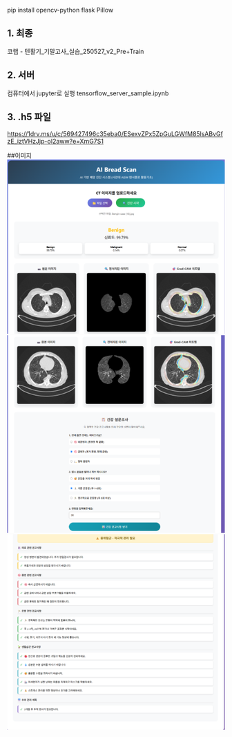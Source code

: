 
pip install opencv-python flask Pillow

## 1. 최종
코랩 - 텐활기_기말고사_실습_250527_v2_Pre+Train 

## 2. 서버 
컴퓨터에서 jupyter로 실행
tensorflow_server_sample.ipynb

## 3. .h5 파일
https://1drv.ms/u/c/569427496c35eba0/ESexvZPx5ZpGuLGWfM85lsABvGfzE_iztVHzJjp-oI2aww?e=XmG7S1

##이미지
![image](./asset/img06.png)
![image](./asset/img08.png)
![image](./asset/img07.png)
